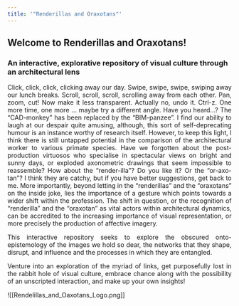 ```yaml
---
title: '"Renderillas and Oraxotans"'
---
```

 ## <p align= "centre">Welcome to Renderillas and Oraxotans! </p>
 ### <p align= "centre"> An interactive, explorative repository of visual culture through an architectural lens </p>
  <p align="justify">Click, click, click, clicking away our day. Swipe, swipe, swipe, swiping away our lunch breaks. Scroll, scroll, scroll, scrolling away from each other. Pan, zoom, cut! Now make it less transparent. Actually no, undo it. Ctrl-z. One more time, one more … maybe try a different angle. Have you heard…? The “CAD-monkey” has been replaced by the “BIM-panzee”. I find our ability to laugh at our despair quite amusing, although, this sort of self-deprecating humour is an instance worthy of research itself. However, to keep this light, I think there is still untapped potential in the comparison of the architectural worker to various primate species. Have we forgotten about the post-production virtuosos who specialise in spectacular views on bright and sunny days, or exploded axonometric drawings that seem impossible to reassemble? How about the “render-illa”? Do you like it? Or the “or-axo-tan”? I think they are catchy, but if you have better suggestions, get back to me. More importantly, beyond letting in the “renderillas” and the “oraxotans” on the inside joke, lies the importance of a gesture which points towards a wider shift within the profession. The shift in question, or the recognition of “renderilla” and the “oraxotan” as vital actors within architectural dynamics, can be accredited to the increasing importance of visual representation, or more precisely the production of affective imagery. </p>
<p align="justify">This interactive repository seeks to explore the obscured onto-epistemology of the images we hold so dear, the networks that they shape, disrupt, and influence and the processes in which they are entangled.</p>
  
 <p align="justify">Venture into an exploration of the myriad of links, get purposefully lost in the rabbit hole of visual culture, embrace chance along with the possibility of an unscripted interaction, and make up your own insights! </p> 

![[Rendelillas_and_Oaxotans_Logo.png]]


